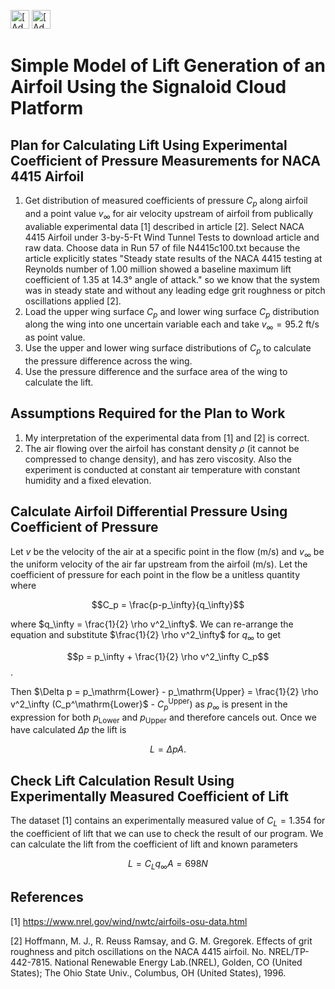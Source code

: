 [<img src="https://assets.signaloid.io/add-to-signaloid-cloud-logo-dark-v6.png#gh-dark-mode-only" alt="[Add to signaloid.io]" height="30">](https://signaloid.io/repositories?connect=https://github.com/JamesTimothyMeech/Signaloid-Wing-Lift#gh-dark-mode-only)
[<img src="https://assets.signaloid.io/add-to-signaloid-cloud-logo-light-v6.png#gh-light-mode-only" alt="[Add to signaloid.io]" height="30">](https://signaloid.io/repositories?connect=https://github.com/JamesTimothyMeech/Signaloid-Wing-Lift#gh-light-mode-only)

# Simple Model of Lift Generation of an Airfoil Using the Signaloid Cloud Platform

## Plan for Calculating Lift Using Experimental Coefficient of Pressure Measurements for NACA 4415 Airfoil
1) Get distribution of measured coefficients of pressure $C_p$ along airfoil and a point value $v_\infty$ for air velocity upstream of airfoil from publically avaliable experimental data [1] described in article [2]. Select NACA 4415 Airfoil under 3-by-5-Ft Wind Tunnel Tests to download article and raw data. Choose data in Run 57 of file N4415c100.txt because the article explicitly states "Steady state results of the NACA 4415 testing at Reynolds number of 1.00 million showed a baseline maximum lift coefficient of 1.35 at 14.3° angle of attack." so we know that the system was in steady state and without any leading edge grit roughness or pitch oscillations applied [2].
2) Load the upper wing surface $C_p$ and lower wing surface $C_p$ distribution along the wing into one uncertain variable each and take $v_\infty = 95.2$ $\mathrm{ft/s}$ as point value.
3) Use the upper and lower wing surface distributions of $C_p$ to calculate the pressure difference across the wing.
4) Use the pressure difference and the surface area of the wing to calculate the lift.

## Assumptions Required for the Plan to Work
1) My interpretation of the experimental data from [1] and [2] is correct.
2) The air flowing over the airfoil has constant density $\rho$ (it cannot be compressed to change density), and has zero viscosity. Also the experiment is conducted at constant air temperature with constant humidity and a fixed elevation.

## Calculate Airfoil Differential Pressure Using Coefficient of Pressure 

Let $v$ be the velocity of the air at a specific point in the flow ($\mathrm{m/s}$) and $v_\infty$ be the uniform velocity of the air far upstream from the airfoil ($\mathrm{m/s}$).
Let the coefficient of pressure for each point in the flow be a unitless quantity where

$$C_p = \frac{p-p_\infty}{q_\infty}$$

where $q_\infty = \frac{1}{2} \rho v^2_\infty$. We can re-arrange the equation and substitute $\frac{1}{2} \rho v^2_\infty$ for $q_\infty$ to get

$$p = p_\infty + \frac{1}{2} \rho v^2_\infty C_p$$.

Then $\Delta p = p_\mathrm{Lower} - p_\mathrm{Upper} = \frac{1}{2} \rho v^2_\infty (C_p^\mathrm{Lower}$ - $C_p^\mathrm{Upper})$ as $p_\infty$ is present in the expression for both $p_\mathrm{Lower}$ and $p_\mathrm{Upper}$ and therefore cancels out. Once we have calculated $\Delta p$ the lift is 

$$L = \Delta p A.$$

## Check Lift Calculation Result Using Experimentally Measured Coefficient of Lift

The dataset [1] contains an experimentally measured value of $C_L = 1.354$ for the coefficient of lift that we can use to check the result of our program. We can calculate the lift from the coefficient of lift and known parameters 

$$L = C_L q_\infty A = 698 N$$

## References

[1] https://www.nrel.gov/wind/nwtc/airfoils-osu-data.html

[2] Hoffmann, M. J., R. Reuss Ramsay, and G. M. Gregorek. Effects of grit roughness and pitch oscillations on the NACA 4415 airfoil. No. NREL/TP-442-7815. National Renewable Energy Lab.(NREL), Golden, CO (United States); The Ohio State Univ., Columbus, OH (United States), 1996.
